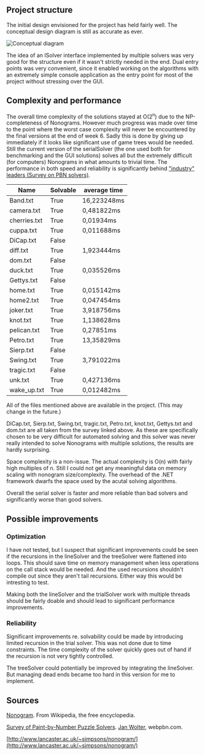 ## Project structure

The initial design envisioned for the project has held fairly well. The conceptual design diagram is still as accurate as ever.

![Conceptual diagram](https://github.com/saskeli/NonogramSolver_TiRa/blob/master/Documentation/Data/Rough_structural_design_diagram.png)

The idea of an ISolver interface implemented by multiple solvers was very good for the structure even if it wasn't strictly needed in the end. Dual entry points was very convenient, since it enabled working on the algorithms with an extremely simple console application as the entry point for most of the project without stressing over the GUI.

## Complexity and performance

The overall time complexity of the solutions stayed at O(2<sup>n</sup>) due to the NP-completeness of Nonograms. However much progress was made over time to the point where the worst case complexity will never be encountered by the final versions at the end of week 6. Sadly this is done by giving up immediately if it looks like significant use of game trees would be needed. Still the current version of the serialSolver (the one used both for benchmarking and the GUI solutions) solves all but the extremely difficult (for computers) Nonograms in what amounts to trivial time. The performance in both speed and reliability is significantly behind ["industry" leaders (Survey on PBN solvers)](http://webpbn.com/survey/#samptime).

Name | Solvable | average time|
-----|----------|-------------|
Band.txt | True | 16,223248ms |
camera.txt | True | 0,481822ms |
cherries.txt | True | 0,01934ms |
cuppa.txt | True | 0,011688ms |
DiCap.txt | False | |
diff.txt | True | 1,923444ms |
dom.txt | False | |
duck.txt | True | 0,035526ms |
Gettys.txt | False | |
home.txt | True | 0,015142ms |
home2.txt | True | 0,047454ms |
joker.txt | True | 3,918756ms |
knot.txt | True | 1,138628ms |
pelican.txt | True | 0,27851ms |
Petro.txt | True | 13,35829ms |
Sierp.txt | False | |
Swing.txt | True | 3,791022ms |
tragic.txt | False | |
unk.txt | True | 0,427136ms |
wake_up.txt | True | 0,012482ms |

All of the files mentioned above are available in the project. (This may change in the future.)

DiCap.txt, Sierp.txt, Swing.txt, tragic.txt, Petro.txt, knot.txt, Gettys.txt and dom.txt are all taken from the survey linked above. As these are specifically chosen to be very difficult for automated solving and this solver was never really intended to solve Nonograms with multiple solutions, the results are hardly surprising.

Space complexity is a non-issue. The actual complexity is O(n) with fairly high multiples of n. Still I could not get any meaningful data on memory scaling with nonogram size/complexity. The overhead of the .NET framework dwarfs the space used by the acutal solving algorithms.

Overall the serial solver is faster and more reliable than bad solvers and significantly worse than good solvers.

## Possible improvements

### Optimization

I have not tested, but I suspect that significant improvements could be seen if the recursions in the lineSolver and the treeSolver were flattened into loops. This should save time on memory management when less operations on the call stack would be needed. And the used recursions shouldn't compile out since they aren't tail recursions. Either way this would be intresting to test.

Making both the lineSolver and the trialSolver work with multiple threads should be fairly doable and should lead to significant performance improvements.

### Reliability

Significant improvements re. solvability could be made by introducing limited recursion in the trial solver. This was not done due to time constraints. The time complexity of the solver quickly goes out of hand if the recursion is not very tightly controlled.

The treeSolver could potentially be improved by integrating the lineSolver. But managing dead ends became too hard in this version for me to implement.

## Sources

[Nonogram](https://en.wikipedia.org/wiki/Nonogram). From Wikipedia, the free encyclopedia.

[Survey of Paint-by-Number Puzzle Solvers](http://webpbn.com/survey/). [Jan Wolter](http://unixpapa.com/), webpbn.com.

[http://www.lancaster.ac.uk/~simpsons/nonogram/](http://www.lancaster.ac.uk/~simpsons/nonogram/)
